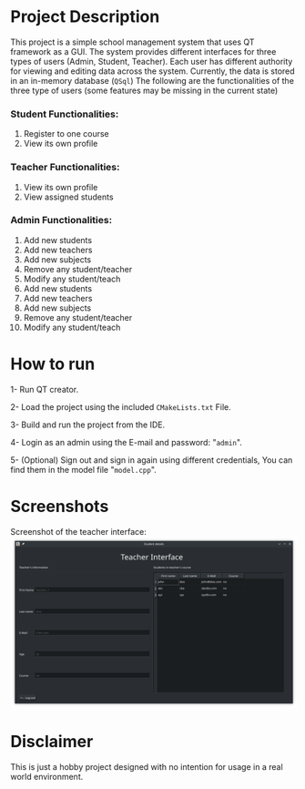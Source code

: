 # Project Description 
This project is a simple school management system that uses QT framework as a GUI. The system provides different interfaces for three types of users (Admin, Student, Teacher). Each user has different authority for viewing and editing data across the system. Currently, the data is stored in an in-memory database (`QSql`) The following are the functionalities of the three type of users (some features may be missing in the current state) </br>

### Student Functionalities:
1. Register to one course
2. View its own profile

### Teacher Functionalities:
1. View its own profile
2. View assigned students

### Admin Functionalities:
1. Add new students
2. Add new teachers
3. Add new subjects
4. Remove any student/teacher
5. Modify any student/teach
6. Add new students
7. Add new teachers
8. Add new subjects
9. Remove any student/teacher
10. Modify any student/teach

# How to run
1- Run QT creator.

2- Load the project using the included `CMakeLists.txt` File.

3- Build and run the project from the IDE.

4- Login as an admin using the E-mail and password: "`admin`".

5- (Optional) Sign out and sign in again using different credentials, You can find them in the model file "`model.cpp`".

# Screenshots
Screenshot of the teacher interface:
![Screenshot 1](./Screenshots/Screenshot_TeacherUI.png)

# Disclaimer
This is just a hobby project designed with no intention for usage in a real world environment. 